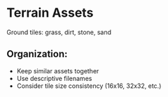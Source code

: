 # Terrain Assets

Ground tiles: grass, dirt, stone, sand

## Organization:
- Keep similar assets together
- Use descriptive filenames
- Consider tile size consistency (16x16, 32x32, etc.)